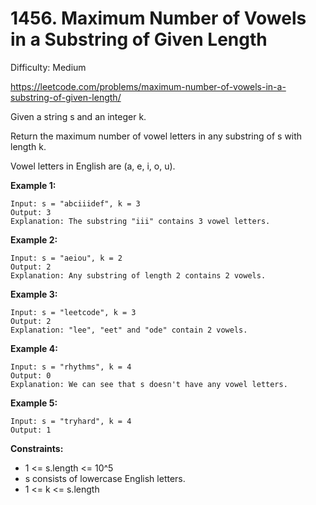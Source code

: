 # 1456. Maximum Number of Vowels in a Substring of Given Length

Difficulty: Medium

https://leetcode.com/problems/maximum-number-of-vowels-in-a-substring-of-given-length/

Given a string s and an integer k.

Return the maximum number of vowel letters in any substring of s with length k.

Vowel letters in English are (a, e, i, o, u).

**Example 1:**
```
Input: s = "abciiidef", k = 3
Output: 3
Explanation: The substring "iii" contains 3 vowel letters.
```

**Example 2:**
```
Input: s = "aeiou", k = 2
Output: 2
Explanation: Any substring of length 2 contains 2 vowels.
```

**Example 3:**
```
Input: s = "leetcode", k = 3
Output: 2
Explanation: "lee", "eet" and "ode" contain 2 vowels.
```

**Example 4:**
```
Input: s = "rhythms", k = 4
Output: 0
Explanation: We can see that s doesn't have any vowel letters.
```

**Example 5:**
```
Input: s = "tryhard", k = 4
Output: 1
```

**Constraints:**

* 1 <= s.length <= 10^5
* s consists of lowercase English letters.
* 1 <= k <= s.length
